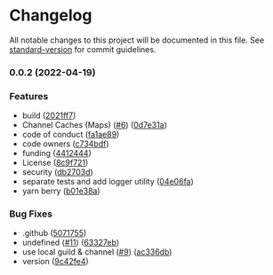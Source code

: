 # Changelog

All notable changes to this project will be documented in this file. See [standard-version](https://github.com/conventional-changelog/standard-version) for commit guidelines.

### 0.0.2 (2022-04-19)


### Features

* build ([2021ff7](https://github.com/TeamEvie/ailurus/commit/2021ff7e4622602490c757e3326e7ec1cf0f2c6b))
* Channel Caches (Maps) ([#6](https://github.com/TeamEvie/ailurus/issues/6)) ([0d7e31a](https://github.com/TeamEvie/ailurus/commit/0d7e31afe7d2a1aabddcc8920a7dd0660ee369f9))
* code of conduct ([fa1ae89](https://github.com/TeamEvie/ailurus/commit/fa1ae89346d0928cc09ffa9709c69465f9e41005))
* code owners ([c734bdf](https://github.com/TeamEvie/ailurus/commit/c734bdf9fa7f564b48b7cbd2bb29852005e315ff))
* funding ([4412444](https://github.com/TeamEvie/ailurus/commit/4412444ff058d34e2c7f0ba0d3933425f55cc7c6))
* License ([8c9f721](https://github.com/TeamEvie/ailurus/commit/8c9f72179aded8c8db1c4032a27e349807ac94f9))
* security ([db2703d](https://github.com/TeamEvie/ailurus/commit/db2703d0f75bd79792b15d8b81cbe88c2ae8752b))
* separate tests and add logger utility ([04e06fa](https://github.com/TeamEvie/ailurus/commit/04e06fadac0d9fc5083f0c2367e7ab69ace43dd3))
* yarn berry ([b01e38a](https://github.com/TeamEvie/ailurus/commit/b01e38a02aa7b4d1b132560c3acf8b37520db18e))


### Bug Fixes

* .github ([5071755](https://github.com/TeamEvie/ailurus/commit/50717558e44ac82acf7356cd5f1cff171be987c7))
* undefined ([#11](https://github.com/TeamEvie/ailurus/issues/11)) ([63327eb](https://github.com/TeamEvie/ailurus/commit/63327eb56cda39e08c6c5cfdac9e5b8749242942))
* use local guild & channel ([#9](https://github.com/TeamEvie/ailurus/issues/9)) ([ac336db](https://github.com/TeamEvie/ailurus/commit/ac336db5de26bbb9c9664e5290db11c2b330f2d9))
* version ([9c42fe4](https://github.com/TeamEvie/ailurus/commit/9c42fe45913866ac70aabb033ed44e7bae2d2524))

